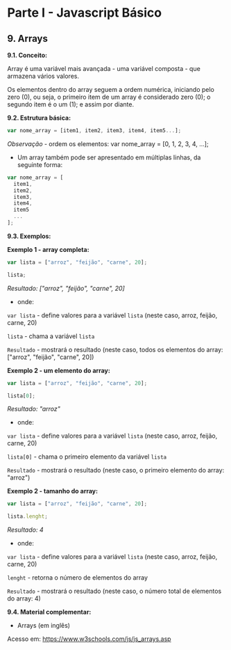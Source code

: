 # Parte I - Javascript Básico

## 9. Arrays

**9.1. Conceito:** 

Array é uma variável mais avançada - uma variável composta - que armazena vários valores.

Os elementos dentro do array seguem a ordem numérica, iniciando pelo zero (0), ou seja, o primeiro item de um array é considerado zero (0); o segundo item é o um (1); e assim por diante. 


**9.2. Estrutura básica:**

```javascript
var nome_array = [item1, item2, item3, item4, item5...];
``` 

_Observação_ - ordem os elementos: var nome_array = [0, 1, 2, 3, 4, ...];

- Um array também pode ser apresentado em múltiplas linhas, da seguinte forma:

```javascript
var nome_array = [
  item1,
  item2,
  item3,
  item4,
  item5
  ...
];
``` 

**9.3. Exemplos:** 

**Exemplo 1 - array completa:**

```javascript
var lista = ["arroz", "feijão", "carne", 20];

lista;
```

_Resultado: ["arroz", "feijão", "carne", 20]_

- onde:

`var lista` - define valores para a variável `lista` (neste caso, arroz, feijão, carne, 20)

`lista` - chama a variável `lista`

`Resultado` - mostrará o resultado (neste caso, todos os elementos do array: ["arroz", "feijão", "carne", 20])


**Exemplo 2 - um elemento do array:**

```javascript
var lista = ["arroz", "feijão", "carne", 20];

lista[0];
```

_Resultado: "arroz"_

- onde:

`var lista` - define valores para a variável `lista` (neste caso, arroz, feijão, carne, 20)

`lista[0]` - chama o primeiro elemento da variável `lista`

`Resultado` - mostrará o resultado (neste caso, o primeiro elemento do array: "arroz")


**Exemplo 2 - tamanho do array:**

```javascript
var lista = ["arroz", "feijão", "carne", 20];

lista.lenght;
```

_Resultado: 4_

- onde:

`var lista` - define valores para a variável `lista` (neste caso, arroz, feijão, carne, 20)

`lenght` - retorna o número de elementos do array

`Resultado` - mostrará o resultado (neste caso, o número total de elementos do array: 4)


**9.4. Material complementar:**

- Arrays (em inglês)

Acesso em: https://www.w3schools.com/js/js_arrays.asp
